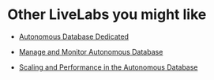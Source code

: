 # Other LiveLabs you might like


- [Autonomous Database Dedicated](https://livelabs.oracle.com/pls/apex/dbpm/r/livelabs/view-workshop?wid=677)

- [Manage and Monitor Autonomous Database](https://livelabs.oracle.com/pls/apex/dbpm/r/livelabs/view-workshop?wid=553)

- [Scaling and Performance in the Autonomous Database](https://livelabs.oracle.com/pls/apex/dbpm/r/livelabs/view-workshop?wid=608)
